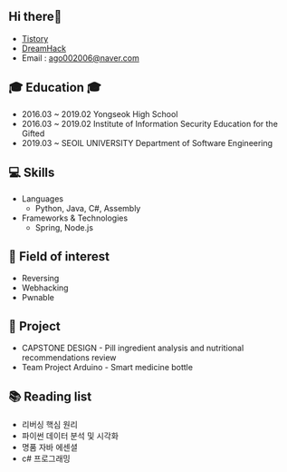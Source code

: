 ## Hi there👋
* [Tistory](https://gonggitdol.tistory.com/)
* [DreamHack](https://dreamhack.io/mypage)
* Email : ago002006@naver.com

## 🎓 Education 🎓
* 2016.03 ~ 2019.02 Yongseok High School
* 2016.03 ~ 2019.02 Institute of Information Security Education for the Gifted 
* 2019.03 ~ SEOIL UNIVERSITY Department of Software Engineering

## 💻 Skills
* Languages
  * Python, Java, C#, Assembly
* Frameworks & Technologies
  * Spring, Node.js

## 🔎 Field of interest
* Reversing
* Webhacking
* Pwnable

## 📁 Project
* CAPSTONE DESIGN - Pill ingredient analysis and nutritional recommendations review
* Team Project Arduino - Smart medicine bottle

## 📚 Reading list
* 리버싱 핵심 원리
* 파이썬 데이터 분석 및 시각화
* 명품 자바 에센셜
* c# 프로그래밍

